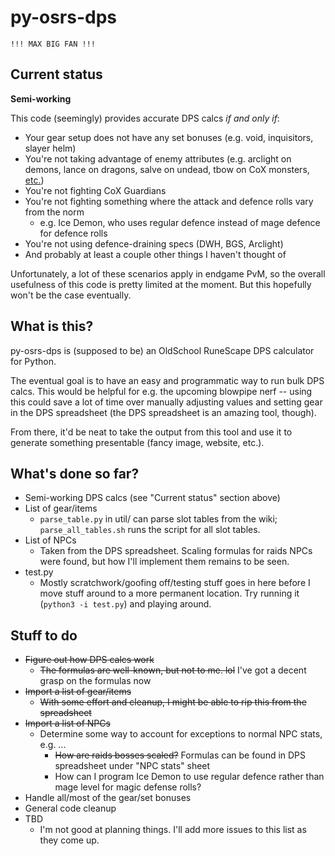 # py-osrs-dps

`!!! MAX BIG FAN !!!`

## Current status

**Semi-working**

This code (seemingly) provides accurate DPS calcs _if and only if_:
- Your gear setup does not have any set bonuses (e.g. void, inquisitors, slayer
  helm)
- You're not taking advantage of enemy attributes (e.g. arclight on demons,
  lance on dragons, salve on undead, tbow on CoX monsters,
  [etc.](https://oldschool.runescape.wiki/w/Monster_attribute))
- You're not fighting CoX Guardians
- You're not fighting something where the attack and defence rolls vary from the
  norm
  - e.g. Ice Demon, who uses regular defence instead of mage defence for defence
    rolls
- You're not using defence-draining specs (DWH, BGS, Arclight)
- And probably at least a couple other things I haven't thought of
    
Unfortunately, a lot of these scenarios apply in endgame PvM, so the overall
usefulness of this code is pretty limited at the moment. But this hopefully
won't be the case eventually.

## What is this?

py-osrs-dps is (supposed to be) an OldSchool RuneScape DPS calculator for
Python.

The eventual goal is to have an easy and programmatic way to run bulk DPS calcs.
This would be helpful for e.g. the upcoming blowpipe nerf -- using this could
save a lot of time over manually adjusting values and setting gear in the DPS
spreadsheet (the DPS spreadsheet is an amazing tool, though).

From there, it'd be neat to take the output from this tool and use it to
generate something presentable (fancy image, website, etc.).

## What's done so far?

- Semi-working DPS calcs (see "Current status" section above)
- List of gear/items
  - `parse_table.py` in util/ can parse slot tables from the wiki;
    `parse_all_tables.sh` runs the script for all slot tables.
- List of NPCs
  - Taken from the DPS spreadsheet. Scaling formulas for raids NPCs were found,
    but how I'll implement them remains to be seen.
- test.py
  - Mostly scratchwork/goofing off/testing stuff goes in here before I move
    stuff around to a more permanent location. Try running it
    (`python3 -i test.py`) and playing around.

## Stuff to do

- ~~Figure out how DPS calcs work~~
  - ~~The formulas are well-known, but not to me. lol~~ I've got a decent grasp
    on the formulas now
- ~~Import a list of gear/items~~
  - ~~With some effort and cleanup, I might be able to rip this from the
    spreadsheet~~
- ~~Import a list of NPCs~~
  - Determine some way to account for exceptions to normal NPC stats, e.g. ...
    - ~~How are raids bosses scaled?~~ Formulas can be found in DPS spreadsheet
      under "NPC stats" sheet
    - How can I program Ice Demon to use regular defence rather than mage level
      for magic defense rolls?
- Handle all/most of the gear/set bonuses
- General code cleanup
- TBD
  - I'm not good at planning things. I'll add more issues to this list as they
    come up.

